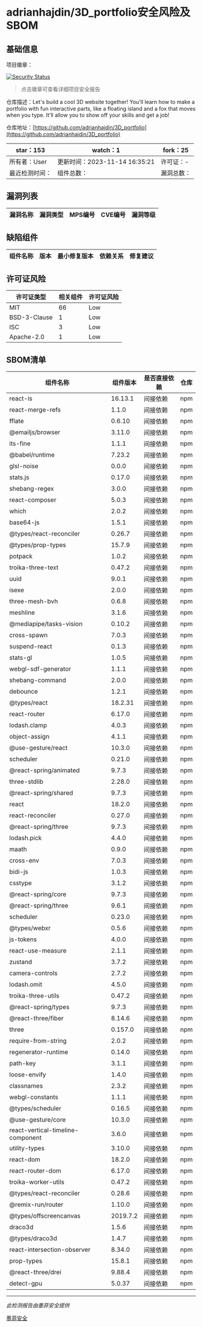 # adrianhajdin/3D_portfolio安全风险及SBOM

## 基础信息

项目徽章：

[![Security Status](https://www.murphysec.com/platform3/v31/badge/1724504092318846976.svg)](https://www.murphysec.com/console/report/1723779598464278528/1724504092318846976)

> 点击徽章可查看详细项目安全报告

仓库描述：Let's build a cool 3D website together! You'll learn how to make a portfolio with fun interactive parts, like a floating island and a fox that moves when you type. It'll allow you to show off your skills and get a job!

仓库地址：[https://github.com/adrianhajdin/3D_portfolio](https://github.com/adrianhajdin/3D_portfolio)

| star：153 | watch：1 | fork：25 |
| ----------- | -------------- | ------------ |
| 所有者：User | 更新时间：2023-11-14 16:35:21 | 许可证：- |
| 最近检测时间： | 组件总数： | 漏洞总数： |




## 漏洞列表

| 漏洞名称 | 漏洞类型 | MPS编号 | CVE编号 | 漏洞等级 |
| ------- | ------ | ------- | ------ | ----- |





## 缺陷组件

| 组件名称 | 版本 | 最小修复版本 | 依赖关系 | 修复建议 |
| -------- | ---- | ------------ | -------- | -------- |





## 许可证风险

| 许可证类型 | 相关组件 | 许可证风险 |
| ---------- | -------- | ---------- |
|MIT|66|Low|
|BSD-3-Clause|1|Low|
|ISC|3|Low|
|Apache-2.0|1|Low|




## SBOM清单

| 组件名称 | 组件版本 | 是否直接依赖 | 仓库 |
| -------- | -------- | ------------ | ---- |
|react-is|16.13.1|间接依赖|npm|
|react-merge-refs|1.1.0|间接依赖|npm|
|fflate|0.6.10|间接依赖|npm|
|@emailjs/browser|3.11.0|间接依赖|npm|
|its-fine|1.1.1|间接依赖|npm|
|@babel/runtime|7.23.2|间接依赖|npm|
|glsl-noise|0.0.0|间接依赖|npm|
|stats.js|0.17.0|间接依赖|npm|
|shebang-regex|3.0.0|间接依赖|npm|
|react-composer|5.0.3|间接依赖|npm|
|which|2.0.2|间接依赖|npm|
|base64-js|1.5.1|间接依赖|npm|
|@types/react-reconciler|0.26.7|间接依赖|npm|
|@types/prop-types|15.7.9|间接依赖|npm|
|potpack|1.0.2|间接依赖|npm|
|troika-three-text|0.47.2|间接依赖|npm|
|uuid|9.0.1|间接依赖|npm|
|isexe|2.0.0|间接依赖|npm|
|three-mesh-bvh|0.6.8|间接依赖|npm|
|meshline|3.1.6|间接依赖|npm|
|@mediapipe/tasks-vision|0.10.2|间接依赖|npm|
|cross-spawn|7.0.3|间接依赖|npm|
|suspend-react|0.1.3|间接依赖|npm|
|stats-gl|1.0.5|间接依赖|npm|
|webgl-sdf-generator|1.1.1|间接依赖|npm|
|shebang-command|2.0.0|间接依赖|npm|
|debounce|1.2.1|间接依赖|npm|
|@types/react|18.2.31|间接依赖|npm|
|react-router|6.17.0|间接依赖|npm|
|lodash.clamp|4.0.3|间接依赖|npm|
|object-assign|4.1.1|间接依赖|npm|
|@use-gesture/react|10.3.0|间接依赖|npm|
|scheduler|0.21.0|间接依赖|npm|
|@react-spring/animated|9.7.3|间接依赖|npm|
|three-stdlib|2.28.0|间接依赖|npm|
|@react-spring/shared|9.7.3|间接依赖|npm|
|react|18.2.0|间接依赖|npm|
|react-reconciler|0.27.0|间接依赖|npm|
|@react-spring/three|9.7.3|间接依赖|npm|
|lodash.pick|4.4.0|间接依赖|npm|
|maath|0.9.0|间接依赖|npm|
|cross-env|7.0.3|间接依赖|npm|
|bidi-js|1.0.3|间接依赖|npm|
|csstype|3.1.2|间接依赖|npm|
|@react-spring/core|9.7.3|间接依赖|npm|
|@react-spring/three|9.6.1|间接依赖|npm|
|scheduler|0.23.0|间接依赖|npm|
|@types/webxr|0.5.6|间接依赖|npm|
|js-tokens|4.0.0|间接依赖|npm|
|react-use-measure|2.1.1|间接依赖|npm|
|zustand|3.7.2|间接依赖|npm|
|camera-controls|2.7.2|间接依赖|npm|
|lodash.omit|4.5.0|间接依赖|npm|
|troika-three-utils|0.47.2|间接依赖|npm|
|@react-spring/types|9.7.3|间接依赖|npm|
|@react-three/fiber|8.14.6|间接依赖|npm|
|three|0.157.0|间接依赖|npm|
|require-from-string|2.0.2|间接依赖|npm|
|regenerator-runtime|0.14.0|间接依赖|npm|
|path-key|3.1.1|间接依赖|npm|
|loose-envify|1.4.0|间接依赖|npm|
|classnames|2.3.2|间接依赖|npm|
|webgl-constants|1.1.1|间接依赖|npm|
|@types/scheduler|0.16.5|间接依赖|npm|
|@use-gesture/core|10.3.0|间接依赖|npm|
|react-vertical-timeline-component|3.6.0|间接依赖|npm|
|utility-types|3.10.0|间接依赖|npm|
|react-dom|18.2.0|间接依赖|npm|
|react-router-dom|6.17.0|间接依赖|npm|
|troika-worker-utils|0.47.2|间接依赖|npm|
|@types/react-reconciler|0.28.6|间接依赖|npm|
|@remix-run/router|1.10.0|间接依赖|npm|
|@types/offscreencanvas|2019.7.2|间接依赖|npm|
|draco3d|1.5.6|间接依赖|npm|
|@types/draco3d|1.4.7|间接依赖|npm|
|react-intersection-observer|8.34.0|间接依赖|npm|
|prop-types|15.8.1|间接依赖|npm|
|@react-three/drei|9.88.4|间接依赖|npm|
|detect-gpu|5.0.37|间接依赖|npm|


------

*此检测报告由墨菲安全提供*

[墨菲安全](www.murphysec.com)